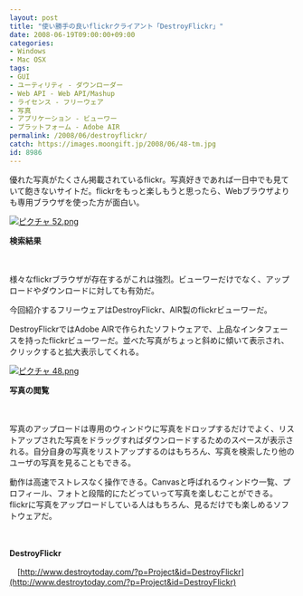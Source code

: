 ```yaml
---
layout: post
title: "使い勝手の良いflickrクライアント「DestroyFlickr」"
date: 2008-06-19T09:00:00+09:00
categories:
- Windows
- Mac OSX
tags: 
- GUI
- ユーティリティ - ダウンローダー
- Web API - Web API/Mashup
- ライセンス - フリーウェア
- 写真
- アプリケーション - ビューワー
- プラットフォーム - Adobe AIR
permalink: /2008/06/destroyflickr/
catch: https://images.moongift.jp/2008/06/48-tm.jpg
id: 8986
---
```

優れた写真がたくさん掲載されているflickr。写真好きであれば一日中でも見ていて飽きないサイトだ。flickrをもっと楽しもうと思ったら、Webブラウザよりも専用ブラウザを使った方が面白い。

  

[![ピクチャ 52.png](https://images.moongift.jp/2008/06/52-tm1.jpg)](https://images.moongift.jp/2008/06/521.jpg)  
  
**検索結果**

  

　

  

様々なflickrブラウザが存在するがこれは強烈。ビューワーだけでなく、アップロードやダウンロードに対しても有効だ。

  

今回紹介するフリーウェアはDestroyFlickr、AIR製のflickrビューワーだ。

  
  
<!--more-->  

DestroyFlickrではAdobe AIRで作られたソフトウェアで、上品なインタフェースを持ったflickrビューワーだ。並べた写真がちょっと斜めに傾いて表示され、クリックすると拡大表示してくれる。

  

[![ピクチャ 48.png](https://images.moongift.jp/2008/06/48-tm.jpg)](https://images.moongift.jp/2008/06/48.jpg)  
  
**写真の閲覧**

  

　

  

写真のアップロードは専用のウィンドウに写真をドロップするだけでよく、リストアップされた写真をドラッグすればダウンロードするためのスペースが表示される。自分自身の写真をリストアップするのはもちろん、写真を検索したり他のユーザの写真を見ることもできる。

  

動作は高速でストレスなく操作できる。Canvasと呼ばれるウィンドウ一覧、プロフィール、フォトと段階的にたどっていって写真を楽しむことができる。flickrに写真をアップロードしている人はもちろん、見るだけでも楽しめるソフトウェアだ。

  

　

  

**DestroyFlickr**  
  
　[http://www.destroytoday.com/?p=Project&id=DestroyFlickr](http://www.destroytoday.com/?p=Project&id=DestroyFlickr)

  
